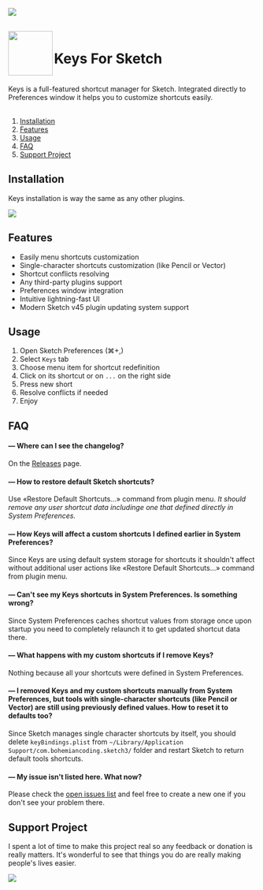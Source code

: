 ![](https://d26dzxoao6i3hh.cloudfront.net/items/0A302N0R3T3u051W0o1S/Image%202017-06-21%20at%201.13.19%20PM.png)

<br />
<img src="https://d26dzxoao6i3hh.cloudfront.net/items/0z1f0k2Y0T182m343E1M/Group%202.svg" width="90" align="left">

# Keys For Sketch

<br />
Keys is a full-featured shortcut manager for Sketch. Integrated directly to Preferences window it helps you to customize shortcuts easily.
<br />
<br />

1. [Installation](#installation)
1. [Features](#features)
1. [Usage](#usage)
1. [FAQ](#faq)
1. [Support Project](#support-project)

## Installation
Keys installation is way the same as any other plugins.

[![](https://d26dzxoao6i3hh.cloudfront.net/items/0x1V0z2p0P29120B170h/Group%207.svg)](https://github.com/exevil/Keys-For-Sketch/releases/latest)

## Features
* Easily menu shortcuts customization
* Single-character shortcuts customization (like Pencil or Vector) 
* Shortcut conflicts resolving
* Any third-party plugins support
* Preferences window integration
* Intuitive lightning-fast UI
* Modern Sketch v45 plugin updating system support

## Usage
1. Open Sketch Preferences (⌘+,)
1. Select `Keys` tab
1. Choose menu item for shortcut redefinition
1. Click on its shortcut or on `...` on the right side
1. Press new short 
1. Resolve conflicts if needed
1. Enjoy

## FAQ
#### — Where can I see the changelog?
On the [Releases](https://github.com/exevil/Keys-For-Sketch/releases) page.

#### — How to restore default Sketch shortcuts?
Use «Restore Default Shortcuts...» command from plugin menu. *It should remove any user shortcut data includinge one that defined directly in System Preferences.*

#### — How Keys will affect a custom shortcuts I defined earlier in System Preferences?
Since Keys are using default system storage for shortcuts it shouldn't affect without additional user actions like «Restore Default Shortcuts...» command from plugin menu.

#### — Can't see my Keys shortcuts in System Preferences. Is something wrong?
Since System Preferences caches shortcut values from storage once upon startup you need to completely relaunch it to get updated shortcut data there.

#### — What happens with my custom shortcuts if I remove Keys?
Nothing because all your shortcuts were defined in System Preferences.

#### — I removed Keys and my custom shortcuts manually from System Preferences, but tools with single-character shortcuts (like Pencil or Vector) are still using previously defined values. How to reset it to defaults too?
Since Sketch manages single character shortcuts by itself, you should delete `keyBindings.plist` from `~/Library/Application Support/com.bohemiancoding.sketch3/` folder and restart Sketch to return default tools shortcuts.

#### — My issue isn't listed here. What now?
Please check the [open issues list](https://github.com/exevil/Keys-For-Sketch/issues) and feel free to create a new one if you don't see your problem there.

## Support Project
I spent a lot of time to make this project real so any feedback or donation is really matters. It's wonderful to see that things you do are really making people's lives easier.

[![](https://d26dzxoao6i3hh.cloudfront.net/items/3N0T3k1i3k2X3Z3f2g3v/Group%209.svg)](https://www.paypal.me/exevil/5)
